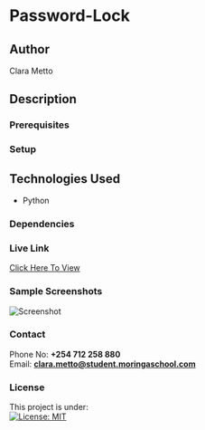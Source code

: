 # Password-Lock


## Author
Clara Metto


## Description



### Prerequisites


### Setup


## Technologies Used
- Python


### Dependencies



### Live Link
[Click Here To View]()


### Sample Screenshots
![Screenshot]()


### Contact
Phone No: **+254 712 258 880**  
Email: **[clara.metto@student.moringaschool.com](mailto:clara.metto@student.moringaschool.com)**


### License
This project is under:  
[![License: MIT](https://img.shields.io/badge/License-MIT-yellow.svg)](/LICENSE)

